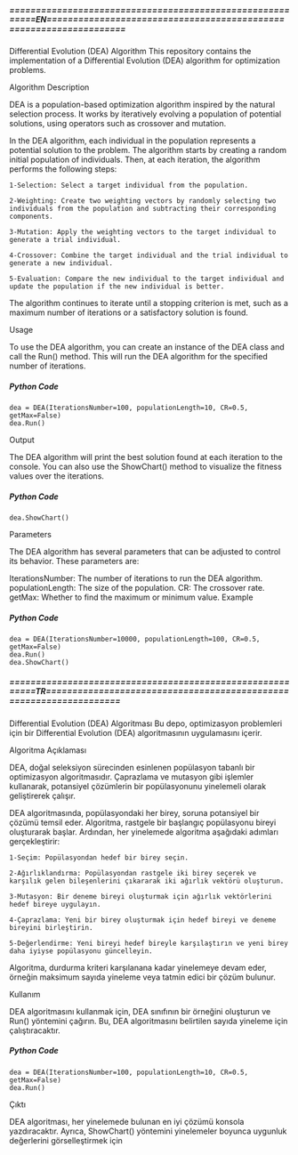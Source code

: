 ##### ==========================================================EN===================================================================

Differential Evolution (DEA) Algorithm
This repository contains the implementation of a Differential Evolution (DEA) algorithm for optimization problems.

Algorithm Description

DEA is a population-based optimization algorithm inspired by the natural selection process. It works by iteratively evolving a population of potential solutions, using operators such as crossover and mutation.

In the DEA algorithm, each individual in the population represents a potential solution to the problem. The algorithm starts by creating a random initial population of individuals. Then, at each iteration, the algorithm performs the following steps:

    1-Selection: Select a target individual from the population.

    2-Weighting: Create two weighting vectors by randomly selecting two individuals from the population and subtracting their corresponding components.

    3-Mutation: Apply the weighting vectors to the target individual to generate a trial individual.

    4-Crossover: Combine the target individual and the trial individual to generate a new individual.

    5-Evaluation: Compare the new individual to the target individual and update the population if the new individual is better.

The algorithm continues to iterate until a stopping criterion is met, such as a maximum number of iterations or a satisfactory solution is found.

Usage

To use the DEA algorithm, you can create an instance of the DEA class and call the Run() method. This will run the DEA algorithm for the specified number of iterations.

##### Python Code
```
dea = DEA(IterationsNumber=100, populationLength=10, CR=0.5, getMax=False)
dea.Run()
```

Output

The DEA algorithm will print the best solution found at each iteration to the console. You can also use the ShowChart() method to visualize the fitness values over the iterations.

##### Python Code
```
dea.ShowChart()
```

Parameters

The DEA algorithm has several parameters that can be adjusted to control its behavior. These parameters are:

IterationsNumber: The number of iterations to run the DEA algorithm.
populationLength: The size of the population.
CR: The crossover rate.
getMax: Whether to find the maximum or minimum value.
Example

##### Python Code
```
dea = DEA(IterationsNumber=10000, populationLength=100, CR=0.5, getMax=False)
dea.Run()
dea.ShowChart()
```



##### ==========================================================TR===================================================================


Differential Evolution (DEA) Algoritması
Bu depo, optimizasyon problemleri için bir Differential Evolution (DEA) algoritmasının uygulamasını içerir.

Algoritma Açıklaması

DEA, doğal seleksiyon sürecinden esinlenen popülasyon tabanlı bir optimizasyon algoritmasıdır. Çaprazlama ve mutasyon gibi işlemler kullanarak, potansiyel çözümlerin bir popülasyonunu yinelemeli olarak geliştirerek çalışır.

DEA algoritmasında, popülasyondaki her birey, soruna potansiyel bir çözümü temsil eder. Algoritma, rastgele bir başlangıç ​​popülasyonu bireyi oluşturarak başlar. Ardından, her yinelemede algoritma aşağıdaki adımları gerçekleştirir:

    1-Seçim: Popülasyondan hedef bir birey seçin.

    2-Ağırlıklandırma: Popülasyondan rastgele iki birey seçerek ve karşılık gelen bileşenlerini çıkararak iki ağırlık vektörü oluşturun.

    3-Mutasyon: Bir deneme bireyi oluşturmak için ağırlık vektörlerini hedef bireye uygulayın.

    4-Çaprazlama: Yeni bir birey oluşturmak için hedef bireyi ve deneme bireyini birleştirin.

    5-Değerlendirme: Yeni bireyi hedef bireyle karşılaştırın ve yeni birey daha iyiyse popülasyonu güncelleyin.

Algoritma, durdurma kriteri karşılanana kadar yinelemeye devam eder, örneğin maksimum sayıda yineleme veya tatmin edici bir çözüm bulunur.

Kullanım

DEA algoritmasını kullanmak için, DEA sınıfının bir örneğini oluşturun ve Run() yöntemini çağırın. Bu, DEA algoritmasını belirtilen sayıda yineleme için çalıştıracaktır.

##### Python Code
```
dea = DEA(IterationsNumber=100, populationLength=10, CR=0.5, getMax=False)
dea.Run()
```
Çıktı

DEA algoritması, her yinelemede bulunan en iyi çözümü konsola yazdıracaktır. Ayrıca, ShowChart() yöntemini yinelemeler boyunca uygunluk değerlerini görselleştirmek için
